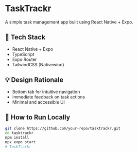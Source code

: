 # TaskTrackr

A simple task management app built using React Native + Expo.

## 🚀 Tech Stack
- React Native + Expo
- TypeScript
- Expo Router
- TailwindCSS (Nativewind)

## 💡 Design Rationale
- Bottom tab for intuitive navigation
- Immediate feedback on task actions
- Minimal and accessible UI

## 🔧 How to Run Locally
```bash
git clone https://github.com/your-repo/tasktrackr.git
cd tasktrackr
npm install
npx expo start
#   T a s k T r a c k r  
 